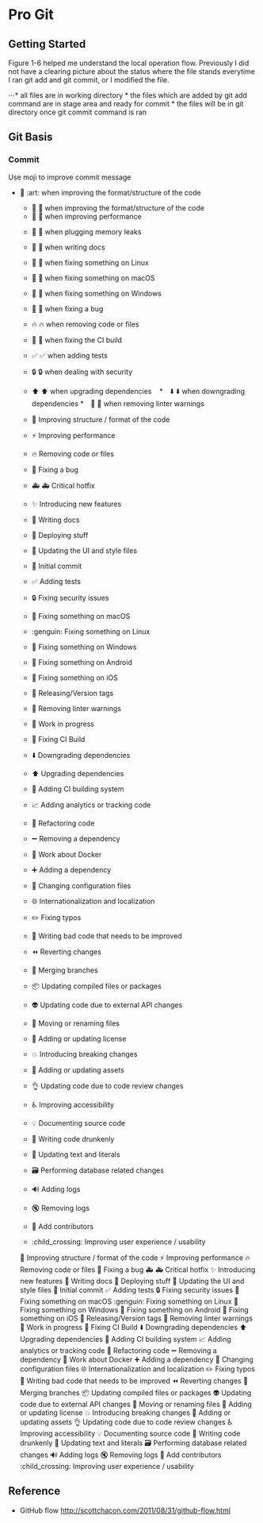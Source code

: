 # Pro Git
## Getting Started
Figure 1-6 helped me understand the local operation flow. Previously I did not have a clearing picture about the status where the file stands everytime I ran git add and git commit, or I modified the file.

⋅⋅⋅* all files are in working directory
    * the files which are added by git add command are in stage area and ready for commit
    * the files will be in git directory once git commit command is ran
## Git Basis
### Commit
Use moji to improve commit message
- :art: \:art\: when improving the format/structure of the code

    - :art: :art: when improving the format/structure of the code
    - :racehorse: :racehorse: when improving performance
    * :non-potable_water: :non-potable_water: when plugging memory leaks
    * :memo: :memo: when writing docs
    * :penguin: :penguin: when fixing something on Linux
    * :apple: :apple: when fixing something on macOS
    * :checkered_flag: :checkered_flag: when fixing something on Windows
    * :bug: :bug: when fixing a bug
    * :fire: :fire: when removing code or files
    * :green_heart: :green_heart: when fixing the CI build
    * :white_check_mark: :white_check_mark: when adding tests
    * :lock: :lock: when dealing with security
    * :arrow_up: :arrow_up: when upgrading dependencies
    *　:arrow_down: :arrow_down: when downgrading dependencies
    *　:shirt: :shirt: when removing linter warnings
    
    * :art: Improving structure / format of the code
    * :zap: Improving performance
    * :fire: Removing code or files
    * :bug: Fixing a bug
    * :ambulance: :ambulance: Critical hotfix
    * :sparkles: Introducing new features
    * :memo: Writing docs
    * :rocket: Deploying stuff
    * :lipstick: Updating the UI and style files
    * :tada: Initial commit
    * :white_check_mark: Adding tests
    * :lock: Fixing security issues
    * :apple: Fixing something on macOS
    * :genguin: Fixing something on Linux
    * :checkered_flag: Fixing something on Windows
    * :robot: Fixing something on Android
    * :green_apple: Fixing something on iOS
    * :bookmark: Releasing/Version tags
    * :rotating_light: Removing linter warnings
    * :construction: Work in progress
    * :green_heart: Fixing CI Build
    * :arrow_down: Downgrading dependencies
    * :arrow_up: Upgrading dependencies
    * :construction_worker: Adding CI building system
    * :chart_with_upwards_trend: Adding analytics or tracking code
    * :hammer: Refactoring code
    * :heavy_minus_sign: Removing a dependency
    * :whale: Work about Docker
    * :heavy_plus_sign: Adding a dependency
    * :wrench: Changing configuration files
    * :globe_with_meridians: Internationalization and localization
    * :pencil2: Fixing typos
    * :hankey: Writing bad code that needs to be improved
    * :rewind: Reverting changes
    * :twisted_rightwards_arrows: Merging branches
    * :package: Updating compiled files or packages
    * :alien: Updating code due to external API changes
    * :truck: Moving or renaming files
    * :page_facing_up: Adding or updating license
    * :boom: Introducing breaking changes
    * :bento: Adding or updating assets
    * :ok_hand: Updating code due to code review changes
    * :wheelchair: Improving accessibility
    * :bulb: Documenting source code
    * :beers: Writing code drunkenly
    * :speech_balloon: Updating text and literals
    * :card_file_box: Performing database related changes
    * :loud_sound: Adding logs
    * :mute: Removing logs
    * :busts_in_silhouette: Add contributors
    * :child_crossing: Improving user experience / usability
    
    :art: Improving structure / format of the code
:zap: Improving performance
:fire: Removing code or files
:bug: Fixing a bug
:ambulance: :ambulance: Critical hotfix
:sparkles: Introducing new features
:memo: Writing docs
:rocket: Deploying stuff
:lipstick: Updating the UI and style files
:tada: Initial commit
:white_check_mark: Adding tests
:lock: Fixing security issues
:apple: Fixing something on macOS
:genguin: Fixing something on Linux
:checkered_flag: Fixing something on Windows
:robot: Fixing something on Android
:green_apple: Fixing something on iOS
:bookmark: Releasing/Version tags
:rotating_light: Removing linter warnings
:construction: Work in progress
:green_heart: Fixing CI Build
:arrow_down: Downgrading dependencies
:arrow_up: Upgrading dependencies
:construction_worker: Adding CI building system
:chart_with_upwards_trend: Adding analytics or tracking code
:hammer: Refactoring code
:heavy_minus_sign: Removing a dependency
:whale: Work about Docker
:heavy_plus_sign: Adding a dependency
:wrench: Changing configuration files
:globe_with_meridians: Internationalization and localization
:pencil2: Fixing typos
:hankey: Writing bad code that needs to be improved
:rewind: Reverting changes
:twisted_rightwards_arrows: Merging branches
:package: Updating compiled files or packages
:alien: Updating code due to external API changes
:truck: Moving or renaming files
:page_facing_up: Adding or updating license
:boom: Introducing breaking changes
:bento: Adding or updating assets
:ok_hand: Updating code due to code review changes
:wheelchair: Improving accessibility
:bulb: Documenting source code
:beers: Writing code drunkenly
:speech_balloon: Updating text and literals
:card_file_box: Performing database related changes
:loud_sound: Adding logs
:mute: Removing logs
:busts_in_silhouette: Add contributors
:child_crossing: Improving user experience / usability
  
## Reference
* GitHub flow
http://scottchacon.com/2011/08/31/github-flow.html
